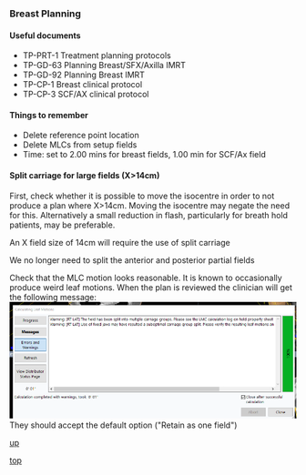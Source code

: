 ### Breast Planning

#### Useful documents
- TP-PRT-1  Treatment planning protocols
- TP-GD-63  Planning Breast/SFX/Axilla IMRT
- TP-GD-92  Planning Breast IMRT
- TP-CP-1  Breast clinical protocol
- TP-CP-3  SCF/AX clinical protocol


#### Things to remember

- Delete reference point location
- Delete MLCs from setup fields
- Time: set to 2.00 mins for breast fields, 1.00 min for SCF/Ax field

#### Split carriage for large fields (X>14cm)

First, check whether it is possible to move the isocentre in order to not produce a plan where X>14cm.  Moving the isocentre may negate the need for this. Alternatively a small reduction in flash, particularly for breath hold patients, may be preferable.

An X field size of 14cm will require the use of split carriage

We no longer need to split the anterior and posterior partial fields 

Check that the MLC motion looks reasonable. It is known to occasionally produce weird leaf motions.
When the plan is reviewed the clinician will get the following message:
!["split field warning message"](../images/split_field.png)
They should accept the default option ("Retain as one field")

[up](README.md)

[top](../README.md)
